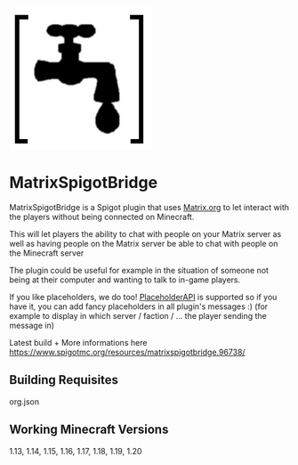[![Logo](https://github.com/dav64/matrix-spigot-bridge/raw/master/logo.jpg)](https://github.com/dav64/matrix-spigot-bridge/raw/master/logo.jpg)

# MatrixSpigotBridge

MatrixSpigotBridge is a Spigot plugin that uses [Matrix.org](https://matrix.org 'An instant messaging protocol') to let interact with the players without being connected on Minecraft.

This will let players the ability to chat with people on your Matrix server as well as having people on the Matrix server be able to chat with people on the Minecraft server

The plugin could be useful for example in the situation of someone not being at their computer and wanting to talk to in-game players.

If you like placeholders, we do too!
[PlaceholderAPI](https://www.spigotmc.org/resources/placeholderapi.6245 'Plugin PlaceholderAPI by clip') is supported so if you have it, you can add fancy placeholders in all plugin's messages :)
(for example to display in which server / faction / ... the player sending the message in)

Latest build + More informations here https://www.spigotmc.org/resources/matrixspigotbridge.96738/

## Building Requisites
org.json

## Working Minecraft Versions
1.13, 1.14, 1.15, 1.16, 1.17, 1.18, 1.19, 1.20
